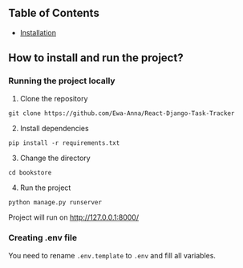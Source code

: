 ## Table of Contents
- [Installation](#how-to-install-and-run-the-project)

## How to install and run the project?
### Running the project locally
1. Clone the repository

` git clone https://github.com/Ewa-Anna/React-Django-Task-Tracker `

2. Install dependencies

` pip install -r requirements.txt `

3. Change the directory

` cd bookstore `

4. Run the project

` python manage.py runserver `

Project will run on http://127.0.0.1:8000/

### Creating .env file
You need to rename ` .env.template ` to ` .env ` and fill all variables.